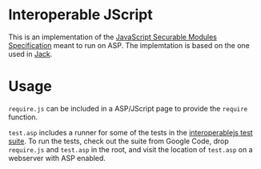 Interoperable JScript
=====================

This is an implementation of the [JavaScript Securable Modules Specification](https://wiki.mozilla.org/ServerJS/Modules/SecurableModules) meant to run on ASP. The implemtation is based on the one used in [Jack](http://jackjs.org).

# Usage

`require.js` can be included in a ASP/JScript page to provide the `require` function.

`test.asp` includes a runner for some of the tests in the [interoperablejs test suite](http://code.google.com/p/interoperablejs/). To run the tests, check out the suite from Google Code, drop `require.js` and `test.asp` in the root, and visit the location of `test.asp` on a webserver with ASP enabled.
